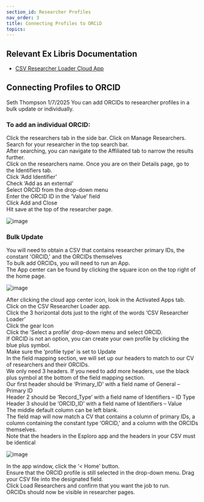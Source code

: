 ```yaml
---
section_id: Researcher Profiles
nav_order: 3
title: Connecting Profiles to ORCiD
topics:
---
```

## Relevant Ex Libris Documentation
- [CSV Researcher Loader Cloud App](https://knowledge.exlibrisgroup.com/Esploro/Product_Documentation/Esploro_Online_Help_(English)/Ongoing_Maintenance_and_Administration/Configuring_Cloud_Apps/CSV_Researcher_Loader_Cloud_App)

## Connecting Profiles to ORCID
Seth Thompson 1/7/2025
You can add ORCIDs to researcher profiles in a bulk update or individually.

### To add an individual ORCID:
Click the researchers tab in the side bar. Click on Manage Researchers.  
Search for your researcher in the top search bar.  
After searching, you can navigate to the Affiliated tab to narrow the results further.  
Click on the researchers name. Once you are on their Details page, go to the Identifiers tab.  
Click ‘Add Identifier’  
Check ‘Add as an external’  
Select ORCID from the drop-down menu  
Enter the ORCID ID in the ‘Value’ field  
Click Add and Close  
Hit save at the top of the researcher page.  

![image](https://github.com/user-attachments/assets/f4f3478b-b6b4-449c-9b5e-94399b53927a)



### Bulk Update
You will need to obtain a CSV that contains researcher primary IDs, the constant 'ORCID,' and the ORCIDs themselves  
To bulk add ORCIDs, you will need to run an App.  
The App center can be found by clicking the square icon on the top right of the home page.  

![image](https://github.com/user-attachments/assets/8f7d1a1d-9e1a-4a7e-bb1f-f5a906a7eaad)

After clicking the cloud app center icon, look in the Activated Apps tab.  
Click on the CSV Researcher Loader app.  
Click the 3 horizontal dots just to the right of the words ‘CSV Researcher Loader’  
Click the gear Icon  
Click the ‘Select a profile’ drop-down menu and select ORCID.  
If ORCID is not an option, you can create your own profile by clicking the blue plus symbol.  
Make sure the ‘profile type’ is set to Update  
In the field mapping section, we will set up our headers to match to our CV of researchers and their ORCIDs.  
We only need 3 headers. If you need to add more headers, use the black plus symbol at the bottom of the field mapping section.  
Our first header should be ‘Primary_ID’ with a field name of General – Primary ID  
Header 2 should be ‘Record_Type’ with a field name of Identifiers – ID Type  
Header 3 should be ‘ORCID_ID’ with a field name of Identifiers – Value  
The middle default column can be left blank.  
The field map will now match a CV that contains a column of primary IDs, a column containing the constant type ‘ORCID,’ and a column with the ORCIDs themselves.   
Note that the headers in the Esploro app and the headers in your CSV must be identical  

![image](https://github.com/user-attachments/assets/bbc761af-2c35-43c4-aff2-e185e7d64fdf)

In the app window, click the ‘< Home’ button.  
Ensure that the ORCID profile is still selected in the drop-down menu. Drag your CSV file into the designated field.  
Click Load Researchers and confirm that you want the job to run.  
ORCIDs should now be visible in researcher pages.  





